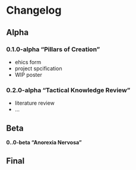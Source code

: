 # Changelog

## Alpha

### 0.1.0-alpha “Pillars of Creation”

- ehics form
- project spcification
- WIP poster

### 0.2.0-alpha “Tactical Knowledge Review”
- literature review
- …

## Beta

**0..0-beta “Anorexia Nervosa”**

## Final

